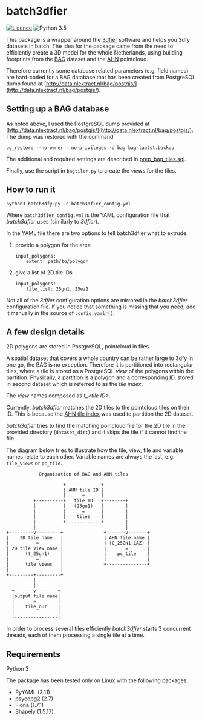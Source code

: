 # batch3dfier

[![Licence](https://img.shields.io/badge/licence-GPL--3-blue.svg)](http://www.gnu.org/licenses/gpl-3.0.html)
![Python 3.5](https://img.shields.io/badge/python-3.5-blue.svg)

This package is a wrapper around the [3dfier](https://github.com/tudelft3d/3dfier) software and helps you 3dfy datasets in batch. The idea for the package came from the need to efficiently create a 3D model for the whole Netherlands, using building footprints from the [BAG](https://www.kadaster.nl/basisregistratie-gebouwen) dataset and the [AHN](http://www.ahn.nl/) pointcloud.

Therefore currently some database related parameters (e.g. field names) are hard-coded for a BAG database that has been created from PostgreSQL dump found at [http://data.nlextract.nl/bag/postgis/](http://data.nlextract.nl/bag/postgis/).

## Setting up a BAG database

As noted above, I used the PostgreSQL dump provided at [http://data.nlextract.nl/bag/postgis/](http://data.nlextract.nl/bag/postgis/). The dump was restored with the command

`pg_restore --no-owner --no-privileges -d bag bag-laatst.backup`

The additional and required settings are described in [prep_bag_tiles.sql](https://github.com/balazsdukai/batch3dfier/blob/master/prep_bag_tiles.sql).

Finally, use the script in `bagtiler.py` to create the *views* for the tiles.

## How to run it

`python3 batch3dfy.py -c batch3dfier_config.yml`

Where `batch3dfier_config.yml` is the YAML configuration file that *batch3dfier* uses (similarly to *3dfier*).

In the YAML file there are two options to tell batch3dfier what to extrude:

1. provide a polygon for the area

    ```
    input_polygons:
        extent: path/to/polygon
    ```
2. give a list of 2D tile IDs

    ```
    input_polygons:
        tile_list: 25gn1, 25ez1
    ```

Not all of the *3dfier* configuration options are mirrored in the *batch3dfier* configuration file. If you notice that something is missing that you need, add it manually in the source of `config.yamlr()`.


## A few design details

2D polygons are stored in PostgreSQL, pointcloud in files.

A spatial dataset that covers a whole country can be rather large to 3dfy in one go, the BAG is no exception. Therefore it is partitioned into rectangular tiles, where a tile is stored as a PostgreSQL *view* of the polygons within the partition. Physically, a partition is a polygon and a corresponding ID, stored in second dataset which is referred to as the *tile index*.

The *view* names composed as *t_\<tile ID\>*.

Currently, *batch3dfier* matches the 2D tiles to the pointcloud tiles on their ID. This is because the [AHN tile index](http://www.ahn.nl/binaries/content/assets/ahn-nl/downloads/ahn_subunits.zip) was used to partition the 2D dataset.

*batch3dfier* tries to find the matching poincloud file for the 2D tile in the provided directory (`dataset_dir:`) and it skips the tile if it cannot find the file.

The diagram below tries to illustrate how the tile, view, file and variable names relate to each other. Variable names are always the last, e.g. `tile_views` or `pc_tile`.

```
            Organization of BAG and AHN tiles

                     +-------------+
                     | AHN tile ID |
                     |      =      |
          +----------+   tile ID   +--------+
          |          |   (25gn1)   |        |
          |          |      =      |        |
          |          |    tiles    |        |
          |          +-------------+        |
          |                                 |
+---------v---------+               +-------v-------+
|    2D tile name   |               | AHN file name |
|          =        |               | (C_25GN1.LAZ) |
| 2D tile View name |               |       =       |
|      (t_25gn1)    |               |    pc_tile    |
|          =        |               |               |
|      tile_views   |               +---------------+
|                   |
+---------+---------+
          |
          |
  +-------v--------+
  |output file name|
  |       =        |
  |    tile_out    |
  |                |
  +----------------+
```

In order to process several tiles efficiently *batch3dfier* starts 3 concurrent threads, each of them processing a single tile at a time.

## Requirements

Python 3

The package has been tested only on Linux with the following packages:

+ PyYAML (3.11)
+ psycopg2 (2.7)
+ Fiona (1.7.1)
+ Shapely (1.5.17)
